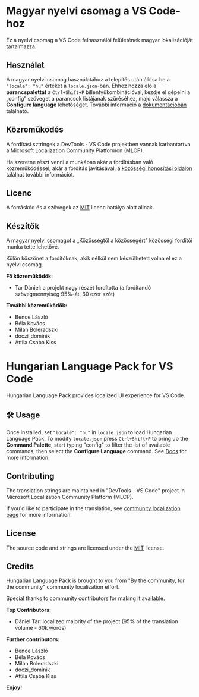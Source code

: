 #  Magyar nyelvi csomag a VS Code-hoz

Ez a nyelvi csomag a VS Code felhasználói felületének magyar lokalizációját tartalmazza.

## Használat
A magyar nyelvi csomag használatához a telepítés után állítsa be a `"locale": "hu"` értéket a `locale.json`-ban. Ehhez hozza elő a **parancspalettát** a `Ctrl+Shift+P` billentyűkombinációval, kezdje el gépelni a „config” szöveget a parancsok listájának szűréséhez, majd válassza a **Configure language** lehetőséget. További információ a [dokumentációban](https://go.microsoft.com/fwlink/?LinkId=761051) található.

## Közreműködés

A fordítási sztringek a DevTools - VS Code projektben vannak karbantartva a Microsoft Localization Community Platformon (MLCP). 

Ha szeretne részt venni a munkában akár a fordításban való közreműködéssel, akár a fordítás javításával, a [közösségi honosítási oldalon](https://aka.ms/vscodeloc) találhat további információt.

## Licenc
A forráskód és a szövegek az [MIT](https://github.com/Microsoft/vscode-loc/blob/master/LICENSE.md) licenc hatálya alatt állnak.

## Készítők
A magyar nyelvi csomagot a „Közösségtől a közösségért” közösségi fordítói munka tette lehetővé.

Külön köszönet a fordítóknak, akik nélkül nem készülhetett volna el ez a nyelvi csomag.

**Fő közreműködők:**

* Tar Dániel: a projekt nagy részét fordította (a fordítandó szövegmennyiség 95%-át, 60 ezer szót)

**További közreműködők:**

* Bence László
* Béla Kovács
* Milán Boleradszki
* doczi_dominik
* Attila Csaba Kiss

#  Hungarian Language Pack for VS Code

Hungarian Language Pack provides localized UI experience for VS Code.

## 🛠️ Usage
Once installed, set `"locale": "hu"` in `locale.json` to load Hungarian Language Pack. To modify `locale.json` press `Ctrl+Shift+P` to bring up the **Command Palette**, start typing "config" to filter the list of available commands, then select the **Configure Language** command. See [Docs](https://go.microsoft.com/fwlink/?LinkId=761051) for more information.

## Contributing
The translation strings are maintained in "DevTools - VS Code" project in Microsoft Localization Community Platform (MLCP).

If you'd like to participate in the translation, see [community localization page](https://aka.ms/vscodeloc) for more information.


## License
The source code and strings are licensed under the [MIT](https://github.com/Microsoft/vscode-loc/blob/master/LICENSE.md) license.

## Credits
Hungarian Language Pack is brought to you from  "By the community, for the community" community localization effort.

Special thanks to community contributors for making it available.

**Top Contributors:**

* Dániel Tar: localized majority of the project (95% of the translation volume - 60k words)

**Further contributors:**

* Bence László
* Béla Kovács
* Milán Boleradszki
* doczi_dominik
* Attila Csaba Kiss


**Enjoy!**
